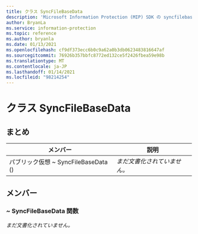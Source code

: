 ```yaml
---
title: クラス SyncFileBaseData
description: 'Microsoft Information Protection (MIP) SDK の syncfilebasedata:: undefined クラスについて説明します。'
author: BryanLa
ms.service: information-protection
ms.topic: reference
ms.author: bryanla
ms.date: 01/13/2021
ms.openlocfilehash: cf9df373ecc6b0c9a62a0b3db0623483816647af
ms.sourcegitcommit: 76926b357bbfc8772ed132ce5f2426fbea59e98b
ms.translationtype: MT
ms.contentlocale: ja-JP
ms.lasthandoff: 01/14/2021
ms.locfileid: "98214254"
---
```

# <a name="class-syncfilebasedata"></a>クラス SyncFileBaseData 
  
## <a name="summary"></a>まとめ
 メンバー                        | 説明                                
--------------------------------|---------------------------------------------
パブリック仮想 ~ SyncFileBaseData ()  | _まだ文書化されていません。_
  
## <a name="members"></a>メンバー
  
### <a name="syncfilebasedata-function"></a>~ SyncFileBaseData 関数
_まだ文書化されていません。_
